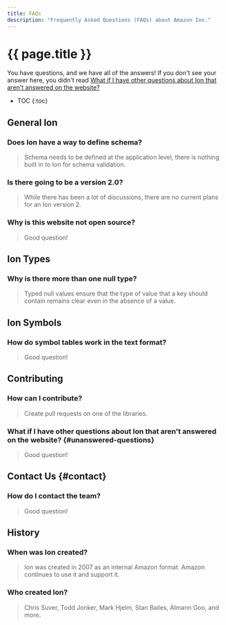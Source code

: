 ```yaml
---
title: FAQs
description: "Frequently Asked Questions (FAQs) about Amazon Ion."
---
```


# {{ page.title }}

You have questions, and we have all of the answers! If you don't see your answer here, you didn't read [What if I have other questions about Ion that aren't answered on the website?](#unanswered-questions)

* TOC
{:toc}

## General Ion

### Does Ion have a way to define schema?

> Schema needs to be defined at the application level, there is nothing built in to Ion for schema validation.

### Is there going to be a version 2.0?

> While there has been a lot of discussions, there are no current plans for an Ion version 2.

### Why is this website not open source?

> Good question!

## Ion Types

### Why is there more than one null type?

> Typed null values ensure that the type of value that a key should contain remains clear even in the absence of a value.

## Ion Symbols

### How do symbol tables work in the text format?

> Good question!

## Contributing

### How can I contribute?

> Create pull requests on one of the libraries.

### What if I have other questions about Ion that aren't answered on the website? {#unanswered-questions}

> Good question!

## Contact Us {#contact}

### How do I contact the team?

> Good question!

## History

### When was Ion created?

> Ion was created in 2007 as an internal Amazon format. Amazon continues to use it and support it.

### Who created Ion?

> Chris Suver, Todd Jonker, Mark Hjelm, Stan Bailes, Almann Goo, and more.